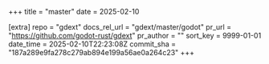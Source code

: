 +++
title = "master"
date = 2025-02-10

[extra]
repo = "gdext"
docs_rel_url = "gdext/master/godot"
pr_url = "https://github.com/godot-rust/gdext"
pr_author = ""
sort_key = 9999-01-01
date_time = 2025-02-10T22:23:08Z
commit_sha = "187a289e9fa278c279ab894e199a56ae0a264c23"
+++


